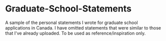 # Graduate-School-Statements

A sample of the personal statements I wrote for graduate school applications in Canada. I have omitted statements that were similar to those that I've already uploaded. To be used as reference/inspiration only. 
